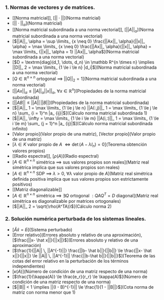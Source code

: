 ### 1. Normas de vectores y de matrices.
- [[Norma matricial]], [$|| \cdot ||$](Norma matricial)
- [$||\cdot||_ \alpha$](Norma matricial)
- [[Norma matricial subordinada a una norma vectorial]], [$|| A ||_ \alpha$](Norma matricial subordinada a una norma vectorial)
- [$||A||_ \alpha = \sup \limits_ {x \neq 0} \frac{||Ax||_ \alpha}{||x||_ \alpha} = \max \limits_ {x \neq 0} \frac{||Ax||_ \alpha}{||x||_ \alpha} = \max \limits_ {||x||_ \alpha = 1} ||Ax||_ \alpha$](Norma matricial subordinada a una norma vectorial)
- [$D = \textrm{diag}(d_1, \dots, d_n) \in \mathbb R^{n \times n} \implies ||D||_ 2 = \max \limits_ {1 \le i \le n} |d_i|$](Norma matricial subordinada a una norma vectorial)
- [$Q \in \mathbb R^{n \times n}$ ortogonal $\implies$ $||Q||_ 2 = 1$](Norma matricial subordinada a una norma vectorial)
- [$||Ax||_ \alpha \le ||A||_ \alpha ||x||_ \alpha$, $\forall x \in \mathbb R^n$](Propiedades de la norma matricial subordinada)
- [$||AB|| \le ||A|| \, ||B||$](Propiedades de la norma matricial subordinada)
- [$||A||_ 1 = \max \limits_ {1 \le j \le n} ||A(:,j)||_ 1 = \max \limits_ {1 \le j \le n} \sum_ {i = 1}^n |a_ {ij}|$](Cálculo norma matricial subordinada 1)
- [$||A||_ \infty = \max \limits_ {1 \le i \le m} ||A(i,:)||_ 1 = \max \limits_ {1 \le i \le m} \sum_ {j = 1}^n |a_ {ij}|$](Cálculo norma matricial subordinada infinito)
- [Valor propio](Valor propio de una matriz), [Vector propio](Valor propio de una matriz)
- [$\lambda \in K$ valor propio de $A$ $\iff \det(A - \lambda I_n) = 0$](Teorema obtención valores propios)
- [[Radio espectral]], [$\rho(A)$](Radio espectral)
- [$A \in \mathbb R^{n \times n}$ simétrica $\implies$ sus valores propios son reales](Matriz real simétrica implica que sus valores propios son reales)
- [$A \in \mathbb R^{n \times n}$ SDP $\implies$ $\lambda > 0$, $\forall \lambda$ valor propio de $A$](Matriz real simétrica definida positiva implica que sus valores propios son estrictamente positivos)
- [[Matriz diagonalizable]]
- [$A \in \mathbb R^{n \times n}$ simétrica $\implies$ $\exists Q$ ortogonal $: QAQ^T = D$ diagonal](Matriz real simétrica es diagonalizable por matrices ortogonales)
- [$||A||_ 2 = \sqrt{\rho(A^TA)}$](Cálculo norma 2)
### 2. Solución numérica perturbada de los sistemas lineales.
- [$\hat A \hat x = \hat b$](Sistema perturbado)
- [Error relativo](Errores absoluto y relativo de una aproximación), [$\frac{||x- \hat x||}{||x||}$](Errores absoluto y relativo de una aproximación) 
- [$\frac{1}{||A|| \, ||A^{-1}||} \frac{||b- \hat b||}{||b||} \le \frac{||x- \hat x||}{||x||} \le ||A|| \, ||A^{-1}|| \frac{||b-\hat b||}{||b||}$](Teorema de las cotas del error relativo en la perturbación de los términos independientes)
- [$\kappa(A)$](Número de condición de una matriz respecto de una norma)
- [$\frac{1}{\kappa(A)} \le \frac{e_r}{r_r} \le \kappa(A)$](Número de condición de una matriz respecto de una norma)
- [$||B|| < 1 \implies ||(I - B)^{-1}|| \le \frac{1}{1 - ||B||}$](Cota norma de matriz con norma menor que 1)
